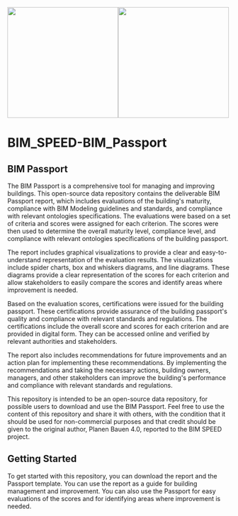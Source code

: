 <img src='https://planen-bauen40.de/wp-content/uploads/2021/01/Logo_PB40_small.png' width='250'><img src='https://www.cibw78-ldac-2021.lu/fileadmin/files/Images/1_BIM-logo03a.png' width='250'>
# BIM_SPEED-BIM_Passport
## BIM Passport
The BIM Passport is a comprehensive tool for managing and improving buildings. This open-source data repository contains the deliverable BIM Passport report, which includes evaluations of the building's maturity, compliance with BIM Modeling guidelines and standards, and compliance with relevant ontologies specifications. The evaluations were based on a set of criteria and scores were assigned for each criterion. The scores were then used to determine the overall maturity level, compliance level, and compliance with relevant ontologies specifications of the building passport.

The report includes graphical visualizations to provide a clear and easy-to-understand representation of the evaluation results. The visualizations include spider charts, box and whiskers diagrams, and line diagrams. These diagrams provide a clear representation of the scores for each criterion and allow stakeholders to easily compare the scores and identify areas where improvement is needed.

Based on the evaluation scores, certifications were issued for the building passport. These certifications provide assurance of the building passport's quality and compliance with relevant standards and regulations. The certifications include the overall score and scores for each criterion and are provided in digital form. They can be accessed online and verified by relevant authorities and stakeholders.

The report also includes recommendations for future improvements and an action plan for implementing these recommendations. By implementing the recommendations and taking the necessary actions, building owners, managers, and other stakeholders can improve the building's performance and compliance with relevant standards and regulations.

This repository is intended to be an open-source data repository, for possible users to download and use the BIM Passport. Feel free to use the content of this repository and share it with others, with the condition that it should be used for non-commercial purposes and that credit should be given to the original author, Planen Bauen 4.0, reported to the BIM SPEED project.

## Getting Started
To get started with this repository, you can download the report and the Passport template. You can use the report as a guide for building management and improvement. You can also use the Passport for easy evaluations of the scores and for identifying areas where improvement is needed.
